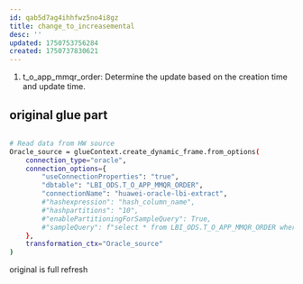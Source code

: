 ```yaml
---
id: qab5d7ag4ihhfwz5no4i8gz
title: change_to_increasemental
desc: ''
updated: 1750753756284
created: 1750737830621
---
```


1. t_o_app_mmqr_order: Determine the update based on the creation time and update time.



## original glue part
```bash

# Read data from HW source
Oracle_source = glueContext.create_dynamic_frame.from_options(
    connection_type="oracle",
    connection_options={
        "useConnectionProperties": "true",
        "dbtable": "LBI_ODS.T_O_APP_MMQR_ORDER",
        "connectionName": "huawei-oracle-lbi-extract",
        #"hashexpression": "hash_column_name",
        #"hashpartitions": "10",
        #"enablePartitioningForSampleQuery": True,
        #"sampleQuery": f"select * from LBI_ODS.T_O_APP_MMQR_ORDER where DATA_DATE = {data_date}"
    },
    transformation_ctx="Oracle_source"
)
```

original is full refresh 

